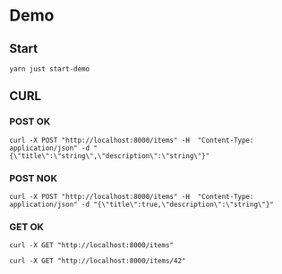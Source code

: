 # Demo

## Start

    yarn just start-demo

## CURL

### POST OK

    curl -X POST "http://localhost:8000/items" -H  "Content-Type: application/json" -d "{\"title\":\"string\",\"description\":\"string\"}"

### POST NOK

    curl -X POST "http://localhost:8000/items" -H  "Content-Type: application/json" -d "{\"title\":true,\"description\":\"string\"}"

### GET OK

    curl -X GET "http://localhost:8000/items"

    curl -X GET "http://localhost:8000/items/42"
